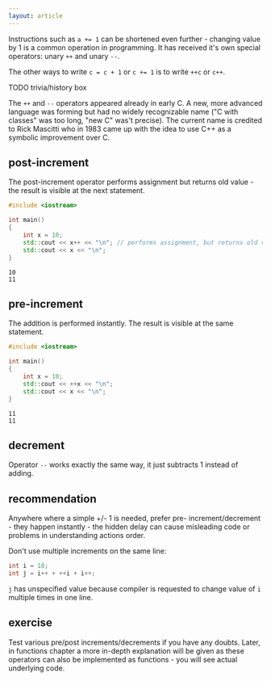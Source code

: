 ```yaml
---
layout: article
---
```


Instructions such as `a += 1` can be shortened even further - changing value by 1 is a common operation in programming. It has received it's own special operators: unary `++` and unary `--`.

The other ways to write `c = c + 1` or `c += 1` is to write `++c` or `c++`.

TODO trivia/history box

The `++` and `--` operators appeared already in early C. A new, more advanced language was forming but had no widely recognizable name ("C with classes" was too long, "new C" was't precise). The current name is credited to Rick Mascitti who in 1983 came up with the idea to use C++ as a symbolic improvement over C.

## post-increment

The post-increment operator performs assignment but returns old value - the result is visible at the next statement.

```c++
#include <iostream>

int main()
{
    int x = 10;
    std::cout << x++ << "\n"; // performs assignment, but returns old value
    std::cout << x << "\n";
}
```

```
10
11
```

## pre-increment

The addition is performed instantly. The result is visible at the same statement.

```c++
#include <iostream>

int main()
{
    int x = 10;
    std::cout << ++x << "\n";
    std::cout << x << "\n";
}
```

```
11
11
```

## decrement

Operator `--` works exactly the same way, it just subtracts 1 instead of adding.

## recommendation

Anywhere where a simple +/- 1 is needed, prefer pre- increment/decrement - they happen instantly - the hidden delay can cause misleading code or problems in understanding actions order.

Don't use multiple increments on the same line:

```c++
int i = 10;
int j = i++ + ++i + i++;
```

`j` has unspecified value because compiler is requested to change value of `i` multiple times in one line.

## exercise

Test various pre/post increments/decrements if you have any doubts. Later, in functions chapter a more in-depth explanation will be given as these operators can also be implemented as functions - you will see actual underlying code.
